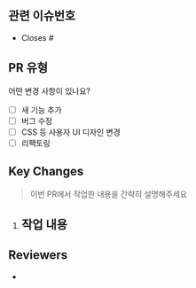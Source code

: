 <!-- 제목은 "✨ Feat: 로그인 기능 추가" 와 같이 작성해주세요. -->

## 관련 이슈번호

<!-- Closes 키워드가 있어야 PR이 머지되었을 때 이슈가 자동으로 닫힙니다. -->

- Closes #

## PR 유형

어떤 변경 사항이 있나요?

- [ ] 새 기능 추가
- [ ] 버그 수정
- [ ] CSS 등 사용자 UI 디자인 변경
- [ ] 리팩토링

## Key Changes

> 이번 PR에서 작업한 내용을 간략히 설명해주세요

1. ## 작업 내용

## Reviewers

-